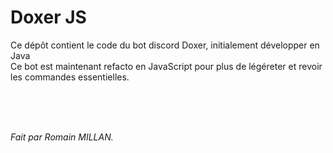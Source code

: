 # Doxer JS
Ce dépôt contient le code du bot discord Doxer, initialement développer en Java<br/>
Ce bot est maintenant refacto en JavaScript pour plus de légéreter et revoir les commandes essentielles.

<br>
<br>
<br>

*Fait par Romain MILLAN.*
